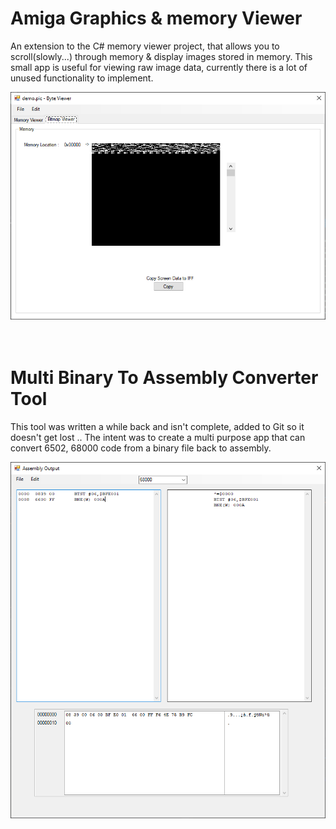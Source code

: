 # Amiga Graphics & memory Viewer
An extension to the C# memory viewer project, that allows you to scroll(slowly...) through memory & display images stored in memory.
This small app is useful for viewing raw image data, currently there is a lot of unused functionality to implement.


![](AmigaImageViewer.png)
<br>
<br>
<br>
# Multi Binary To Assembly Converter Tool
This tool was written a while back and isn't complete, added to Git so it doesn't get lost .. The intent was to create a multi purpose app that can convert 6502, 68000 code from a binary file back to assembly.


![](MultiFormatBinaryConvter.png)
